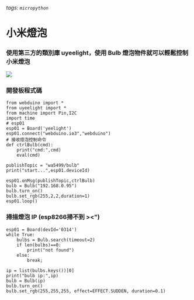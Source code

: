 ###### tags: `micropython`
小米燈泡
=====

### 使用第三方的類別庫 uyeelight，使用 Bulb 燈泡物件就可以輕鬆控制小米燈泡
![](/uploads/upload_a1bfd8703f1b1ac2441d985203f13012.png)


### 開發板程式碼
```python=
from webduino import *
from uyeelight import *
from machine import Pin,I2C
import time
# esp01
esp01 = Board('yeelight')
esp01.connect("webduino.io3","webduino")
# 接收燈泡控制命令
def ctrlBulb(cmd):
    print("cmd:",cmd)
    eval(cmd)

publishTopic = "wa5499/bulb"
print("start...",esp01.deviceId)

esp01.onMsg(publishTopic,ctrlBulb)
bulb = Bulb("192.168.0.95")
bulb.turn_on()
bulb.set_rgb(255,2,2,duration=1)
esp01.loop()
```

### 掃描燈泡 IP (esp8266掃不到 ><")

```python=
esp01 = Board(devId='0314')
while True:
    bulbs = Bulb.search(timeout=2)
    if len(bulbs)==0:
        print("not found")
    else:
        break;
    
ip = list(bulbs.keys())[0]
print("bulb ip:",ip)
bulb = Bulb(ip) 
bulb.turn_on()
bulb.set_rgb(255,255,255, effect=EFFECT.SUDDEN, duration=0.1)
```

